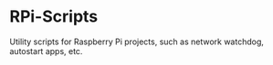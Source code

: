 # RPi-Scripts
Utility scripts for Raspberry Pi projects, such as network watchdog, autostart apps, etc.
